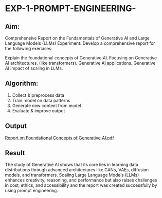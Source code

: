 # EXP-1-PROMPT-ENGINEERING-

## Aim: 
Comprehensive Report on the Fundamentals of Generative AI and Large Language Models (LLMs)
Experiment: Develop a comprehensive report for the following exercises:

Explain the foundational concepts of Generative AI.
Focusing on Generative AI architectures. (like transformers).
Generative AI applications.
Generative AI impact of scaling in LLMs.

## Algorithm:

1. Collect & preprocess data
2. Train model on data patterns
3. Generate new content from model
4. Evaluate & improve output
## Output

[Report on Foundational Concepts of Generative AI.pdf](https://github.com/user-attachments/files/22056309/Report.on.Foundational.Concepts.of.Generative.AI.pdf)

## Result
The study of Generative AI shows that its core lies in learning data distributions through advanced architectures like GANs, VAEs, diffusion models, and transformers. Scaling Large Language Models (LLMs) enhances creativity, reasoning, and performance but also raises challenges in cost, ethics, and accessibility and the report was created successfully by using prompt engineering.
